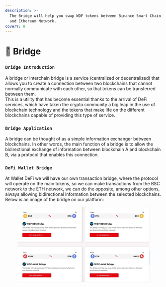 ```yaml
---
description: >-
  The Bridge will help you swap WDF tokens between Binance Smart Chain Network
  and Ethereum Network.
coverY: 0
---
```


# 🌁 Bridge

### `Bridge Introduction`

A bridge or interchain bridge is a service (centralized or decentralized) that allows you to create a connection between two blockchains that cannot normally communicate with each other, so that tokens can be transferred between them.\
This is a utility that has become essential thanks to the arrival of DeFi services, which have taken the crypto community a big leap in the use of blockchain technology and the tokens that make life on the different blockchains capable of providing this type of service.

### `Bridge Application`

A bridge can be thought of as a simple information exchanger between blockchains. In other words, the main function of a bridge is to allow the bidirectional exchange of information between blockchain A and blockchain B, via a protocol that enables this connection.

### `DeFi Wallet Bridge`

At Wallet DeFi we will have our own transaction bridge, where the protocol will operate on the main tokens, so we can make transactions from the BSC network to the ETH network, we can do the opposite, among other options, always allowing bidirectional information between the selected blockchains. Below is an image of the bridge on our platform:

<figure><img src="../.gitbook/assets/BRIGDE.JPG" alt=""><figcaption></figcaption></figure>











